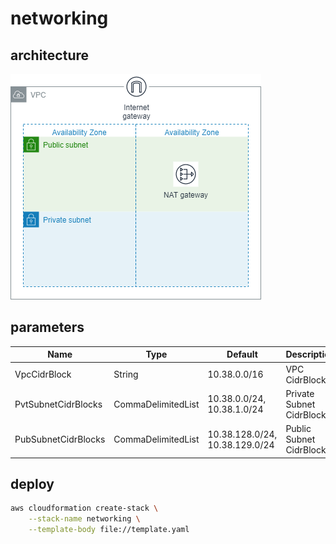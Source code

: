 # networking

## architecture

![](https://github.com/ot-nemoto/aws-cloudformation-templates/blob/images/networking.png)

## parameters

|Name|Type|Default|Description|
|--|--|--|--|
|VpcCidrBlock|String|10.38.0.0/16|VPC CidrBlock|
|PvtSubnetCidrBlocks|CommaDelimitedList|10.38.0.0/24, 10.38.1.0/24|Private Subnet CidrBlocks|
|PubSubnetCidrBlocks|CommaDelimitedList|10.38.128.0/24, 10.38.129.0/24|Public Subnet CidrBlocks|

## deploy

```sh
aws cloudformation create-stack \
    --stack-name networking \
    --template-body file://template.yaml
```
